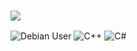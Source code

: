 ### ![](https://i.gifer.com/9tXm.gif)
![Debian User](https://i.imgur.com/FtXSgAw.png) ![C++](https://i.imgur.com/NboZjCv.png) ![C#](https://i.imgur.com/ZFKOSZW.png)

